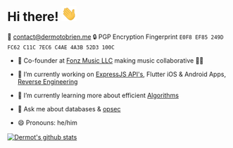 # Hi there! <img src="/wave.gif" width="35px">

📧 [contact@dermotobrien.me](mailto:contact@dermotobrien.me)
🔒 PGP Encryption Fingerprint `E0F8 EF85 249D FC62 C11C 7EC6 C4AE 4A3B 52D3 100C`

- 📲 Co-founder at [Fonz Music LLC](https://fonzmusic.com) making music collaborative 🍻👥

- 🔭 I’m currently working on [ExpressJS API's](https://github.com/mangledbottles/fonz-api), Flutter iOS & Android Apps, [Reverse Engineering](https://github.com/mangledbottles/Musically-API)
- 🌱 I’m currently learning more about efficient [Algorithms](https://github.com/mangledbottles/Algorithms)
- 💬 Ask me about databases & [opsec](https://github.com/mangledbottles/Screencapture-Mega) 
- 😄 Pronouns: he/him

<a href="https://github.com/mangledbottles?tab=repositories">
  <img align="center" src="https://github-readme-stats.vercel.app/api?username=mangledbottles&show_icons=true" alt="Dermot's github stats" />
</a>

<!-- <a href="https://github.com/mangledbottles?tab=repositories">
  <img align="center" src="https://github-readme-stats.anuraghazra1.vercel.app/api/top-langs/?username=mangledbottles&layout=compact" />
</a> -->
